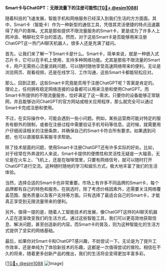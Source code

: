 **Smart卡与ChatGPT：无限流量下的注册可能性[[TG💪+ @esim1088](https://t.me/s/esim1088)]**

随着科技的飞速发展，智能手机和网络服务已经深入到我们生活的方方面面。其中，Smart卡（智能卡）作为一种新型的通信工具，凭借其灵活便捷的特点迅速赢得了用户的青睐。尤其是那些提供不限流量服务的Smart卡，更是成为了许多人上网冲浪、畅聊社交平台的首选。然而，对于这些Smart卡是否能够用来注册ChatGPT这一热门AI聊天机器人，很多人还是充满了疑问。

首先，让我们来了解一下Smart卡是什么。Smart卡，简单来说，就是一种嵌入式芯片卡，它可以在手机上使用，支持多种网络功能。尤其是那些不限流量的Smart卡，用户无需担心流量消耗问题，可以随时随地享受高速网络带来的便利。无论是浏览网页、观看视频，还是在线学习、工作沟通，这些Smart卡都能轻松应对。

那么，回到正题，这些Smart卡究竟能否用于注册ChatGPT呢？答案是肯定的。理论上，任何拥有稳定网络连接的设备都可以用来注册和使用ChatGPT。而Smart卡所提供的不限流量服务，恰好满足了这一需求。只要你的设备能够正常联网，并且能够访问ChatGPT的官方网站或相关应用程序，那么就完全可以通过Smart卡完成注册和使用。

不过，在实际操作中，可能会遇到一些小问题。例如，某些运营商可能对特定的服务有额外的限制，或者在注册过程中需要验证手机号码等信息。这时候，就需要用户仔细阅读相关的注册条款，并确保自己的Smart卡符合所有要求。如果遇到问题，也可以直接联系客服寻求帮助。

除了技术层面的问题，使用Smart卡注册ChatGPT还有许多实际的好处。比如，对于经常在外奔波的人来说，Smart卡提供的便携性和灵活性无疑是一大福音。无论是在火车上、飞机上，还是在咖啡馆里，只要有网络信号，就可以随时打开ChatGPT进行交流。这种随时随地的学习和娱乐方式，极大地丰富了我们的生活体验。

当然，选择合适的Smart卡也非常重要。市场上有许多不同品牌的Smart卡，每个品牌都有自己的特色和服务。在挑选时，除了考虑价格因素外，还需要关注网络覆盖范围、服务质量以及客户支持等方面。只有选择了最适合自己的Smart卡，才能真正享受到无限流量带来的便利。

另外，值得一提的是，随着人工智能技术的发展，像ChatGPT这样的AI聊天机器人正在逐渐改变我们的生活方式。通过这些智能工具，我们可以更高效地获取信息、解决问题，甚至创造新的内容。而Smart卡的普及，则为这种智能化的生活方式提供了坚实的网络基础。

最后，如果你对Smart卡和ChatGPT感兴趣，不妨尝试一下。无论是为了提升工作效率，还是单纯为了体验新技术的乐趣，这都是一次值得尝试的冒险。相信在不久的将来，随着更多创新产品的推出，我们的生活将会变得更加丰富多彩。

[[TG💪+ @esim1088](https://t.me/s/esim1088) ![Image](https://i.postimg.cc/4NQfJmqS/Snipaste-2025-05-13-00-14-12.png)]